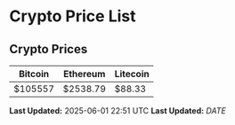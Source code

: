 # Crypto Price List

## Crypto Prices
| Bitcoin | Ethereum | Litecoin |
| ------- | -------- | -------- |
| $105557 | $2538.79 | $88.33 |
**Last Updated:** 2025-06-01 22:51 UTC
**Last Updated:** $DATE$
